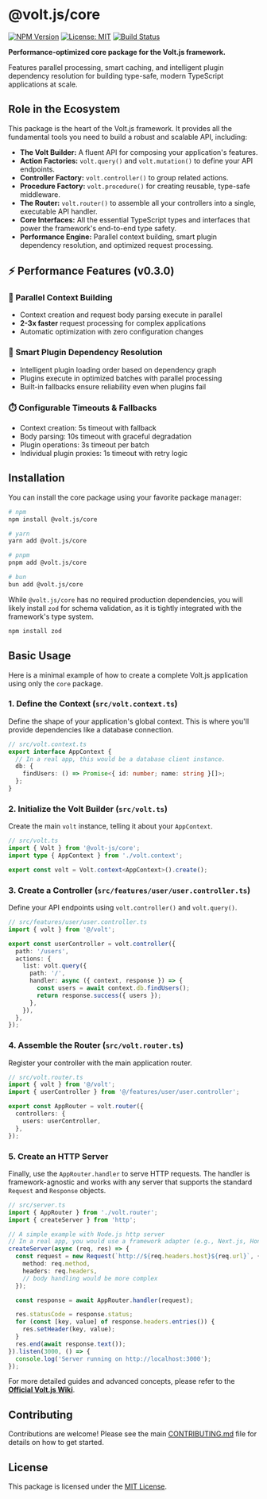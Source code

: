 # @volt.js/core

[![NPM Version](https://img.shields.io/npm/v/@volt.js/core.svg)](https://www.npmjs.com/package/@volt.js/core)
[![License: MIT](https://img.shields.io/badge/License-MIT-yellow.svg)](https://opensource.org/licenses/MIT)
[![Build Status](https://img.shields.io/github/actions/workflow/status/andeerc/volt-js/main.yml?branch=main)](https://github.com/andeerc/volt-js/actions)

**Performance-optimized core package for the Volt.js framework.** 

Features parallel processing, smart caching, and intelligent plugin dependency resolution for building type-safe, modern TypeScript applications at scale.

## Role in the Ecosystem

This package is the heart of the Volt.js framework. It provides all the fundamental tools you need to build a robust and scalable API, including:

-   **The Volt Builder:** A fluent API for composing your application's features.
-   **Action Factories:** `volt.query()` and `volt.mutation()` to define your API endpoints.
-   **Controller Factory:** `volt.controller()` to group related actions.
-   **Procedure Factory:** `volt.procedure()` for creating reusable, type-safe middleware.
-   **The Router:** `volt.router()` to assemble all your controllers into a single, executable API handler.
-   **Core Interfaces:** All the essential TypeScript types and interfaces that power the framework's end-to-end type safety.
-   **Performance Engine:** Parallel context building, smart plugin dependency resolution, and optimized request processing.

## ⚡ Performance Features (v0.3.0)

### 🚀 Parallel Context Building
- Context creation and request body parsing execute in parallel
- **2-3x faster** request processing for complex applications
- Automatic optimization with zero configuration changes

### 🔄 Smart Plugin Dependency Resolution  
- Intelligent plugin loading order based on dependency graph
- Plugins execute in optimized batches with parallel processing
- Built-in fallbacks ensure reliability even when plugins fail

### ⏱️ Configurable Timeouts & Fallbacks
- Context creation: 5s timeout with fallback
- Body parsing: 10s timeout with graceful degradation  
- Plugin operations: 3s timeout per batch
- Individual plugin proxies: 1s timeout with retry logic

## Installation

You can install the core package using your favorite package manager:

```bash
# npm
npm install @volt.js/core

# yarn
yarn add @volt.js/core

# pnpm
pnpm add @volt.js/core

# bun
bun add @volt.js/core
```

While `@volt.js/core` has no required production dependencies, you will likely install `zod` for schema validation, as it is tightly integrated with the framework's type system.

```bash
npm install zod
```

## Basic Usage

Here is a minimal example of how to create a complete Volt.js application using only the `core` package.

### 1. Define the Context (`src/volt.context.ts`)

Define the shape of your application's global context. This is where you'll provide dependencies like a database connection.

```typescript
// src/volt.context.ts
export interface AppContext {
  // In a real app, this would be a database client instance.
  db: {
    findUsers: () => Promise<{ id: number; name: string }[]>;
  };
}
```

### 2. Initialize the Volt Builder (`src/volt.ts`)

Create the main `volt` instance, telling it about your `AppContext`.

```typescript
// src/volt.ts
import { Volt } from '@volt-js/core';
import type { AppContext } from './volt.context';

export const volt = Volt.context<AppContext>().create();
```

### 3. Create a Controller (`src/features/user/user.controller.ts`)

Define your API endpoints using `volt.controller()` and `volt.query()`.

```typescript
// src/features/user/user.controller.ts
import { volt } from '@/volt';

export const userController = volt.controller({
  path: '/users',
  actions: {
    list: volt.query({
      path: '/',
      handler: async ({ context, response }) => {
        const users = await context.db.findUsers();
        return response.success({ users });
      },
    }),
  },
});
```

### 4. Assemble the Router (`src/volt.router.ts`)

Register your controller with the main application router.

```typescript
// src/volt.router.ts
import { volt } from '@/volt';
import { userController } from '@/features/user/user.controller';

export const AppRouter = volt.router({
  controllers: {
    users: userController,
  },
});
```

### 5. Create an HTTP Server

Finally, use the `AppRouter.handler` to serve HTTP requests. The handler is framework-agnostic and works with any server that supports the standard `Request` and `Response` objects.

```typescript
// src/server.ts
import { AppRouter } from './volt.router';
import { createServer } from 'http';

// A simple example with Node.js http server
// In a real app, you would use a framework adapter (e.g., Next.js, Hono)
createServer(async (req, res) => {
  const request = new Request(`http://${req.headers.host}${req.url}`, {
    method: req.method,
    headers: req.headers,
    // body handling would be more complex
  });

  const response = await AppRouter.handler(request);

  res.statusCode = response.status;
  for (const [key, value] of response.headers.entries()) {
    res.setHeader(key, value);
  }
  res.end(await response.text());
}).listen(3000, () => {
  console.log('Server running on http://localhost:3000');
});
```

For more detailed guides and advanced concepts, please refer to the **[Official Volt.js Wiki](https://voltjs.com/docs)**.

## Contributing

Contributions are welcome! Please see the main [CONTRIBUTING.md](/CONTRIBUTING.md) file for details on how to get started.

## License

This package is licensed under the [MIT License](/LICENSE).
